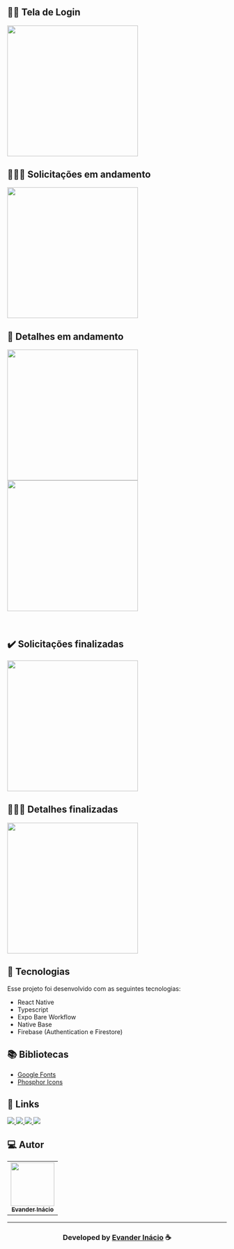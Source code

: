 <h1 align="center">
   
</h1>

## 🙋‍♂️ Tela de Login

<img width="300px;" src="https://raw.githubusercontent.com/EvanderInacio/Rocket-Help/main/src/assets/imgs-readme/signin.png" />

<br>

## 👨🏼‍🔧 Solicitações em andamento

<img width="300px;" src="https://raw.githubusercontent.com/EvanderInacio/Rocket-Help/main/src/assets/imgs-readme/andamento.png" />

## 🔧 Detalhes em andamento

<p align="left">
<img width="300px;" src="https://raw.githubusercontent.com/EvanderInacio/Rocket-Help/main/src/assets/imgs-readme/detalhe-andamento-1.png" />

<img width="300px;" src="https://raw.githubusercontent.com/EvanderInacio/Rocket-Help/main/src/assets/imgs-readme/detalhe-andamento-2.png" />
</p>

<br>

## ✔️ Solicitações finalizadas
<img width="300px;" src="https://raw.githubusercontent.com/EvanderInacio/Rocket-Help/main/src/assets/imgs-readme/detalhe-andamento-2.png" />

## 🧑🏻‍💻 Detalhes finalizadas
<img width="300px;" src="https://raw.githubusercontent.com/EvanderInacio/Rocket-Help/main/src/assets/imgs-readme/detalhe-andamento-2.png" />

<br>

## 🚀 Tecnologias

Esse projeto foi desenvolvido com as seguintes tecnologias:

- React Native
- Typescript
- Expo Bare Workflow
- Native Base
- Firebase (Authentication e Firestore)


## 📚 Bibliotecas

- [Google Fonts](https://fonts.google.com/)
- [Phosphor Icons](https://phosphoricons.com/)


## 🔗 Links

<p align="left">
 
 <a href="https://www.linkedin.com/in/evander-inacio" alt="Linkedin">
  <img src="https://img.shields.io/badge/-Linkedin-0A66C2?style=for-the-badge&logo=Linkedin&logoColor=FFFFFF&link=https://www.linkedin.com/in/evander-inacio"/> 
 </a>
 
 <a href="https://www.facebook.com/evandder.lopes" alt="Facebook">
  <img src="https://img.shields.io/badge/-Facebook-000dff?style=for-the-badge&logo=Facebook&logoColor=FFFFFF&link=https://www.facebook.com/evandder.lopes"/> 
 </a>
 
 <a href="https://twitter.com/Evander_Inacio" alt="Twitter">
  <img src="https://img.shields.io/badge/-Twitter-1DA1F2?style=for-the-badge&logo=Twitter&logoColor=FFFFFF&link=https://twitter.com/Evander_Inacio"/> 
 </a>

  <a href="https://www.evanderinacio.com/" alt="Portfolio">
  <img src="https://img.shields.io/badge/my_portfolio-000?style=for-the-badge&logo=ko-fi&logoColor=white&link=https://www.evanderinacio.com/"/>
 </a>

 </p>
 
## 💻 Autor<br>
<table>
  <tr>
    <td align="center">
      <a href="https://github.com/EvanderInacio">
        <img src="https://avatars.githubusercontent.com/u/72362299?s=96&v=4" width="100px;" /><br>
        <sub>
          <b>Evander Inácio</b>
        </sub>
      </a>
    </td>
  </tr>
</table>

-----

  <h3 align="center"> Developed by <a href="https://www.linkedin.com/in/evander-inacio/">Evander Inácio</a> ☕</h3>


